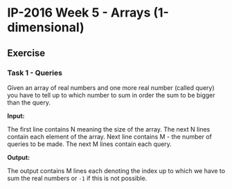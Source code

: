 # IP-2016 Week 5 - Arrays (1-dimensional)

## Exercise

### Task 1 - Queries

Given an array of real numbers and one more real number (called query) you have to tell up to which number to sum in order the sum to be bigger than the query.

**Input:**

The first line contains N meaning the size of the array.
The next N lines contain each element of the array.
Next line contains M - the number of queries to be made.
The next M lines contain each query.

**Output:**

The output contains M lines each denoting the index up to which we have to sum the real numbers or `-1` if this is not possible.

